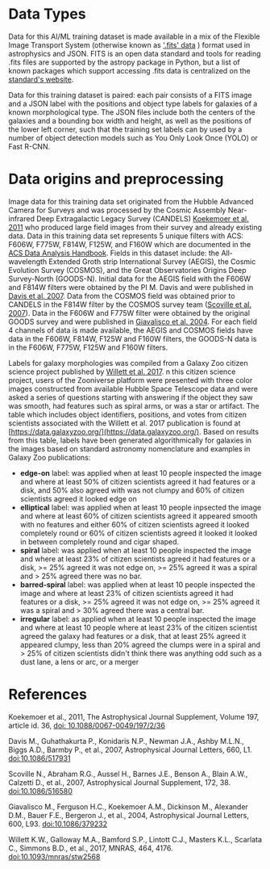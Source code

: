 # Data Types
Data for this AI/ML training dataset is made available in a mix of the Flexible Image Transport System (otherwise known as ['.fits' data](https://fits.gsfc.nasa.gov/) ) format used in astrophysics and JSON. FITS is an open data standard and tools for reading .fits files are supported by the astropy package in Python, but a list of known packages which support accessing .fits data is centralized on the [standard's website](https://fits.gsfc.nasa.gov/fits_libraries.html).

Data for this training dataset is paired: each pair consists of a FITS image and a JSON label with the positions and object type labels for galaxies of a known morphological type. The JSON files include both the centers of the galaxies and a bounding box width and height, as well as the positions of the lower left corner, such that the training set labels can by used by a number of object detection models such as You Only Look Once (YOLO) or Fast R-CNN.

# Data origins and preprocessing

Image data for this training data set originated from the Hubble Advanced Camera for Surveys and was processed by the Cosmic Assembly Near-infrared Deep Extragalactic Legacy Survey (CANDELS) [Koekemoer et al. 2011](https://iopscience.iop.org/article/10.1088/0067-0049/197/2/36) who produced large field images from their survey and already existing data. Data in this training data set represents 5 unique filters with ACS: F606W, F775W, F814W, F125W, and F160W which are documented in the [ACS Data Analysis Handbook](https://www.stsci.edu/hst/instrumentation/acs/data-analysis/system-throughputs). Fields in this dataset include: the All-wavelength Extended Groth strip International Survey (AEGIS), the Cosmic Evolution Survey (COSMOS), and the Great Observatories Origins Deep Survey-North (GOODS-N). Initial data for the AEGIS field with the F606W and F814W filters were obtained by the PI M. Davis and were published in [Davis et al. 2007](https://iopscience.iop.org/article/10.1086/517931). Data from the COSMOS field was obtained prior to CANDELS in the F814W filter by the COSMOS survey team ([Scoville et al. 2007](https://iopscience.iop.org/article/10.1086/516580/pdf)). Data in the F606W and F775W filter were obtained by the original GOODS survey and were published in [Giavalisco et al. 2004](https://iopscience.iop.org/article/10.1086/379232). For each field 4 channels of data is made available, the AEGIS and COSMOS fields have data in the F606W, F814W, F125W and F160W filters, the GOODS-N data is in the F606W, F775W, F125W and F160W filters.


Labels for galaxy morphologies was compiled from a Galaxy Zoo citizen science project published by [Willett et al. 2017](https://academic.oup.com/mnras/article/464/4/4176/2527878). n this citizen science project, users of the Zooniverse platform were presented with three color images constructed from available Hubble Space Telescope data and were asked a series of questions starting with answering if the object they saw was smooth, had features such as spiral arms, or was a star or artifact. The table which includes object identifiers, positions, and votes from citizen scientists associated with the Willett et al. 2017 publication is found at [https://data.galaxyzoo.org/](https://data.galaxyzoo.org/). Based on results from this table, labels have been generated algorithmically for galaxies in the images based on standard astronomy nomenclature and examples in Galaxy Zoo publications:

* __edge-on__ label: was applied when at least 10 people inspected the image and where at least 50% of citizen scientists agreed it had features or a disk, and 50% also agreed with was not clumpy and 60% of citizen scientists agreed it looked edge on
* __elliptical__ label:  was applied when at least 10 people inpsected the image and where at least 60% of citizen scientists agreed it appeared smooth with no features and either 60% of citizen scientists agreed it looked completely round or 60% of citizen scientists agreed it looked it looked in between completely round and cigar shaped.
* __spiral__ label: was applied when at least 10 people inspected the image and where at least 23% of citizen scientists agreed it had features or a disk, >= 25% agreed it was not edge on, >= 25% agreed it was a spiral  and > 25% agreed there was no bar.
* __barred-spiral__ label: was applied when at least 10 people inspected the image and where at least 23% of citizen scientists agreed it had features or a disk, >= 25% agreed it was not edge on, >= 25% agreed it was a spiral  and > 30% agreed there was a central bar.
* __irregular__ label: as applied when at least 10 people inspected the image and where at least 10 people where at least 23% of the citizen scientist agreed the galaxy had features or a disk, that at least 25% agreed it appeared clumpy, less than 20% agreed the clumps were in a spiral and > 25% of citizen scientists didn't think there was anything odd such as a dust lane, a lens or arc, or a merger 


# References

Koekemoer et al., 2011, The Astrophysical Journal Supplement, Volume 197, article id. 36, [doi:  10.1088/0067-0049/197/2/36](https://iopscience.iop.org/article/10.1088/0067-0049/197/2/36)

Davis M., Guhathakurta P., Konidaris N.P., Newman J.A., Ashby M.L.N., Biggs A.D., Barmby P., et al., 2007, Astrophysical Journal Letters, 660, L1. [doi:10.1086/517931](https://iopscience.iop.org/article/10.1086/517931)

Scoville N., Abraham R.G., Aussel H., Barnes J.E., Benson A., Blain A.W., Calzetti D., et al., 2007, Astrophysical Journal Supplement, 172, 38. [doi:10.1086/516580](https://iopscience.iop.org/article/10.1086/516580/pdf)

Giavalisco M., Ferguson H.C., Koekemoer A.M., Dickinson M., Alexander D.M., Bauer F.E., Bergeron J., et al., 2004, Astrophysical Journal Letters, 600, L93. [doi:10.1086/379232](https://iopscience.iop.org/article/10.1086/379232)

Willett K.W., Galloway M.A., Bamford S.P., Lintott C.J., Masters K.L., Scarlata C., Simmons B.D., et al., 2017, MNRAS, 464, 4176. [doi:10.1093/mnras/stw2568](https://academic.oup.com/mnras/article/464/4/4176/2527878)